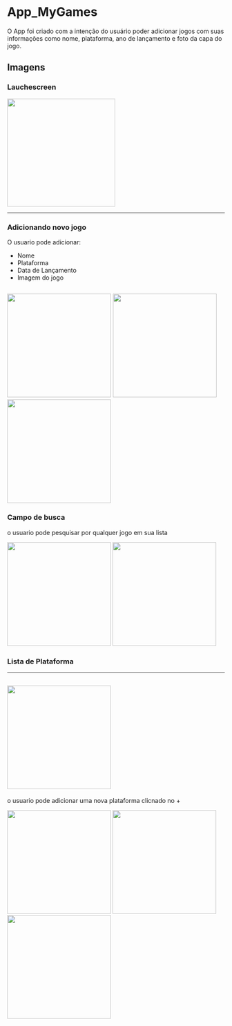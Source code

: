 # App_MyGames

O App foi criado com a intenção do usuário poder adicionar jogos com suas informações como nome, plataforma, ano de lançamento e foto da capa do jogo.

## Imagens
### Lauchescreen
<img width ="250" src="https://user-images.githubusercontent.com/85207486/214103985-0b1fa380-396b-47b7-98bd-c9dfb9058a2f.png"> 

---
### Adicionando novo jogo
 O usuario pode adicionar:
 - Nome
 - Plataforma
 - Data de Lançamento
 - Imagem do jogo

<img width ="240" src="https://user-images.githubusercontent.com/85207486/214313446-e3728bb9-3df7-4fc8-bb20-cdc74d704e4a.png
"> 
<img width ="240" src="https://user-images.githubusercontent.com/85207486/214314060-dc573e1c-d0c4-462e-9100-aaeb36254dbd.png
">
 <img width ="240" src="https://user-images.githubusercontent.com/85207486/214314962-ff653ccf-f9f3-43f7-9871-f422f6e04b14.png
"> 
---
### Campo de busca
o usuario pode pesquisar por qualquer jogo em sua lista

<img width ="240" src="https://user-images.githubusercontent.com/85207486/214315323-9b9c2905-bf7c-4516-8c44-daacb2ebb408.png
"> 
<img width ="240" src="https://user-images.githubusercontent.com/85207486/214316194-20b7dda3-fe60-48f9-a294-ccbb4539e834.png
"> 

### Lista de Plataforma
---

<img width ="240" src="https://user-images.githubusercontent.com/85207486/214316951-6dae7768-4e1c-4455-8248-3e6fe7288cd1.png
"> 
---
o usuario pode adicionar uma nova plataforma clicnado no +

<img width ="240" src="https://user-images.githubusercontent.com/85207486/214318754-b5736417-9938-4b7f-b490-b74e093f0dde.png
"> 
<img width ="240" src="https://user-images.githubusercontent.com/85207486/214319073-fbcd0080-9e24-40bc-8f92-37a2f6475208.png
"> 
<img width ="240" src="https://user-images.githubusercontent.com/85207486/214319375-b6a8e384-c853-459a-9e1e-a57d62a8363a.png
"> 
